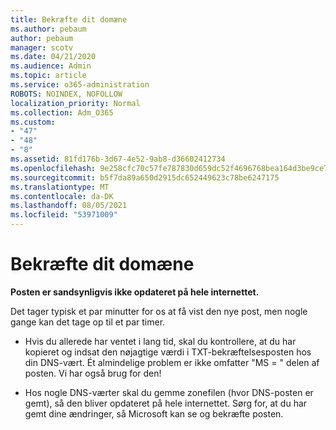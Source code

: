 ```yaml
---
title: Bekræfte dit domæne
ms.author: pebaum
author: pebaum
manager: scotv
ms.date: 04/21/2020
ms.audience: Admin
ms.topic: article
ms.service: o365-administration
ROBOTS: NOINDEX, NOFOLLOW
localization_priority: Normal
ms.collection: Adm_O365
ms.custom:
- "47"
- "48"
- "8"
ms.assetid: 81fd176b-3d67-4e52-9ab8-d36602412734
ms.openlocfilehash: 9e258cfc70c57fe787830d659dc52f4696768bea164d3be9ce7bcb9e7123c5a9
ms.sourcegitcommit: b5f7da89a650d2915dc652449623c78be6247175
ms.translationtype: MT
ms.contentlocale: da-DK
ms.lasthandoff: 08/05/2021
ms.locfileid: "53971009"
---
```

# <a name="verify-your-domain"></a>Bekræfte dit domæne

 **Posten er sandsynligvis ikke opdateret på hele internettet.**
  
Det tager typisk et par minutter for os at få vist den nye post, men nogle gange kan det tage op til et par timer. 
  
- Hvis du allerede har ventet i lang tid, skal du kontrollere, at du har kopieret og indsat den nøjagtige værdi i TXT-bekræftelsesposten hos din DNS-vært. Ét almindelige problem er ikke omfatter "MS = " delen af posten. Vi har også brug for den!

- Hos nogle DNS-værter skal du gemme zonefilen (hvor DNS-posten er gemt), så den bliver opdateret på hele internettet. Sørg for, at du har gemt dine ændringer, så Microsoft kan se og bekræfte posten.
